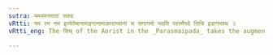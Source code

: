 ```yaml
---
sutra: यमरमनमातां सक्च
vRtti: यम रम नम इत्येतेषानामङ्गानामाकारान्तानां च सगागमो भवति परस्मैपदे सिचि इडागमश्च ॥
vRtti_eng: The सिच् of the Aorist in the _Parasmaipada_ takes the augment इट् after यम्, रम्, नम् and roots ending in long आ, and सू (सक्) is added at the end of these stems.

---
```

